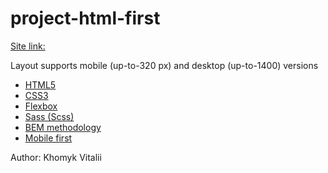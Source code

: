 # project-html-first

[Site link:](https://vitalii7845.github.io/project-html-first/)

Layout supports mobile (up-to-320 px) and desktop (up-to-1400) versions

- [HTML5](https://en.wikipedia.org/wiki/HTML5)
- [CSS3](https://en.wikipedia.org/wiki/Cascading_Style_Sheets)
- [Flexbox](https://en.wikipedia.org/wiki/CSS_Flexible_Box_Layout)
- [Sass (Scss)](https://sass-lang.com/)
- [BEM methodology](https://en.bem.info/methodology/)
- [Mobile first](https://developer.mozilla.org/en-US/docs/Web/Progressive_web_apps/Responsive/Mobile_first/)

Author:
Khomyk Vitalii
